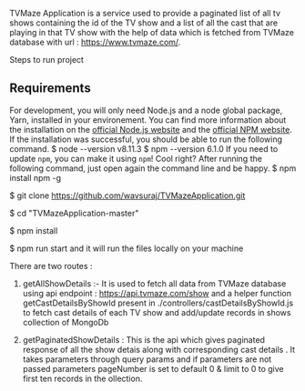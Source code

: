 TVMaze Application is a service used to provide a paginated list of all tv shows containing the id of the TV show and 
a list of all the cast that are playing in that TV show with the help of data which is fetched from TVMaze database with url : https://www.tvmaze.com/.

Steps to run project 

## Requirements
For development, you will only need Node.js and a node global package, Yarn, installed in your environement.
You can find more information about the installation on the [official Node.js website](https://nodejs.org/) and the [official NPM website](https://npmjs.org/).
If the installation was successful, you should be able to run the following command.
    $ node --version
    v8.11.3
    $ npm --version
    6.1.0
If you need to update `npm`, you can make it using `npm`! Cool right? After running the following command, just open again the command line and be happy.
    $ npm install npm -g

$ git clone https://github.com/wavsuraj/TVMazeApplication.git

$ cd "TVMazeApplication-master"

$ npm install

$ npm run start and it will run the files locally on your machine

There are two routes : 

1. getAllShowDetails :- It is used to fetch all data from TVMaze database using api endpoint : https://api.tvmaze.com/show and a helper function getCastDetailsByShowId present in ./controllers/castDetailsByShowId.js to fetch cast details of each TV show  and add/update records in shows collection of MongoDb

2. getPaginatedShowDetails : This is the api which gives paginated response of all the show detais along with corresponding cast details .
   It takes parameters through query params and if parameters are not passed parameters pageNumber is set to default 0 & limit to 0 to give first ten records in the ollection.
   

    
